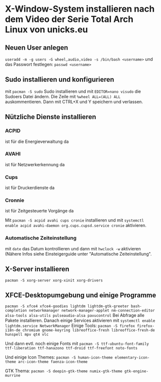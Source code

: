 # X-Window-System installieren nach dem Video der Serie Total Arch Linux von unicks.eu
## Neuen User anlegen
`useradd -m -g users -G wheel,audio,video -s /bin/bash <username>`
und das Passwort festlegen:
`passwd <username>`

## Sudo installieren und konfigurieren
mit `pacman -S sudo` Sudo installieren und mit `EDITOR=nano visudo` die Sudoers Datei ändern. 
Die Zeile mit `%wheel ALL=(ALL) ALL` auskommentieren.
Dann mit CTRL+X und Y speichern und verlassen.

## Nützliche Dienste installieren
### ACPID
ist für die Energieverwaltung da
### AVAHI
ist für Netzwerkerkennung da
### Cups
ist für Druckerdienste da
### Cronnie
ist für Zeitgesteuerte Vorgänge da

Mit `pacman -S acpid avahi cups cronie` installieren und mit `systemctl enable acpid avahi-daemon org.cups.cupsd.service cronie` aktivieren.

### Automatische Zeiteinstellung
mit `date` das Datum kontrollieren und dann mit `hwclock -w` aktivieren (Nähere Infos siehe Einsteigerguide unter "Automatische Zeiteinstellung".

## X-Server installieren
`pacman -S xorg-server xorg-xinit xorg-drivers`

## XFCE-Desktopumgebung und einige Programme
`pacman -S xfce4 xfce4-goodies lightdm lightdm-gtk-greeter bash-completion networkmanager network-manager-applet nm-connection-editor 
alsa-tools alsa-utils pulseaudio-alsa pavucontrol`
Bei Abfrage alle Pakete installieren.
Danach einige Services aktivieren mit `systemctl enable lightdm.service NetworkManager`
Einige Tools:
`pacman -S firefox firefox-i18n-de chromium gnome-keyring libreoffice-fresh libreoffice-fresh-de hunspell mpv qt4 vlc`

Und dann evtl. noch einige Fonts mit `pacman -S ttf-ubuntu-font-family ttf-liberation ttf-hanazono ttf-droid ttf-freefont noto-fonts`

Und einige Icon Themes: `pacman -S human-icon-theme elementary-icon-theme arc-icon-theme faenza-icon-theme`

GTK Thema: `pacman -S deepin-gtk-theme numix-gtk-theme gtk-engine-murrine`
